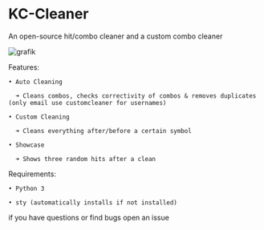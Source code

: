 # KC-Cleaner
An open-source hit/combo cleaner and a custom combo cleaner


![grafik](https://user-images.githubusercontent.com/70746714/181651735-58593446-e7c1-4af8-8d26-b19590f92b45.png)

Features:
 
    • Auto Cleaning

      ➜ Cleans combos, checks correctivity of combos & removes duplicates (only email use customcleaner for usernames)
    
    • Custom Cleaning
  
      ➜ Cleans everything after/before a certain symbol
    
    • Showcase
  
      ➜ Shows three random hits after a clean
    
    
Requirements:
  
    • Python 3
  
    • sty (automatically installs if not installed)



if you have questions or find bugs open an issue

